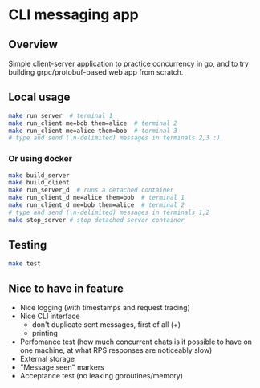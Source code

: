 # CLI messaging app 

## Overview
Simple client-server application to practice concurrency in go, and to try building grpc/protobuf-based web app from scratch. 

## Local usage
```bash
make run_server  # terminal 1
make run_client me=bob them=alice  # terminal 2
make run_client me=alice them=bob  # terminal 3
# type and send (\n-delimited) messages in terminals 2,3 :)
```

### Or using docker
```bash
make build_server
make build_client
make run_server_d  # runs a detached container
make run_client_d me=alice them=bob  # terminal 1
make run_client_d me=bob them=alice  # terminal 2
# type and send (\n-delimited) messages in terminals 1,2
make stop_server # stop detached server container
```

## Testing
```bash
make test
```

## Nice to have in feature
- Nice logging (with timestamps and request tracing)
- Nice CLI interface
  - don't duplicate sent messages, first of all (+) 
  - printing
- Perfomance test (how much concurrent chats is it possible to have on one machine, at what RPS responses are noticeably slow)
- External storage
- "Message seen" markers
- Acceptance test (no leaking goroutines/memory)
